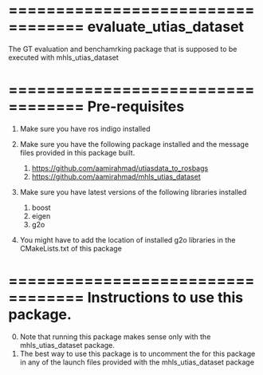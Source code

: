 ==================================
evaluate_utias_dataset
==================================

The GT evaluation and benchamrking package that is supposed to be executed with mhls_utias_dataset


==================================
Pre-requisites
==================================
1. Make sure you have ros indigo installed
2. Make sure you have the following package installed and the message files provided in this package built.

    1. https://github.com/aamirahmad/utiasdata_to_rosbags
    2. https://github.com/aamirahmad/mhls_utias_dataset
    
3. Make sure you have latest versions of the following libraries installed

   1. boost
   2. eigen
   3. g2o
   
4. You might have to add the location of installed g2o libraries in the CMakeLists.txt of this package

==================================
Instructions to use this package.
==================================
0. Note that running this package makes sense only with the mhls_utias_dataset package.
1. The best way to use this package is to uncomment the <node> for this package in any of the launch files provided with the mhls_utias_dataset package
